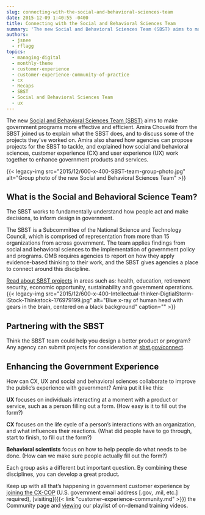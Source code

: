 ```yaml
---
slug: connecting-with-the-social-and-behavioral-sciences-team
date: 2015-12-09 1:40:55 -0400
title: Connecting with the Social and Behavioral Sciences Team
summary: 'The new Social and Behavioral Sciences Team (SBST) aims to make government programs more effective and efficient. Amira Choueiki from the SBST joined us to explain what the SBST does, and to discuss some of the projects they’ve worked on. Amira also shared how agencies can propose projects for the SBST to tackle, and explained'
authors:
  - jsnee
  - rflagg
topics:
  - managing-digital
  - monthly-theme
  - customer-experience
  - customer-experience-community-of-practice
  - cx
  - Recaps
  - SBST
  - Social and Behavioral Sciences Team
  - ux
---
```


The new [Social and Behavioral Sciences Team (SBST)](https://sbst.gov/) aims to make government programs more effective and efficient. Amira Choueiki from the SBST joined us to explain what the SBST does, and to discuss some of the projects they’ve worked on. Amira also shared how agencies can propose projects for the SBST to tackle, and explained how social and behavioral sciences, customer experience (CX) and user experience (UX) work together to enhance government products and services.

{{< legacy-img src="2015/12/600-x-400-SBST-team-group-photo.jpg" alt="Group photo of the new Social and Behavioral Sciences Team" >}}

## What is the Social and Behavioral Science Team?

The SBST works to fundamentally understand how people act and make decisions, to inform design in government.

The SBST is a Subcommittee of the National Science and Technology Council, which is comprised of representation from more than 15 organizations from across government. The team applies findings from social and behavioral sciences to the implementation of government policy and programs. OMB requires agencies to report on how they apply evidence-based thinking to their work, and the SBST gives agencies a place to connect around this discipline.

[Read about SBST projects](https://sbst.gov/work/) in areas such as: health, education, retirement security, economic opportunity, sustainability and government operations. {{< legacy-img src="2015/12/600-x-400-Intellectual-thinker-DigtialStorm-iStock-Thinkstock-176979199.jpg" alt="Blue x-ray of human head with gears in the brain, centered on a black background" caption="" >}} 

## Partnering with the SBST

Think the SBST team could help you design a better product or program? Any agency can submit projects for consideration at [sbst.gov/connect](https://sbst.gov/connect/).

## Enhancing the Government Experience

How can CX, UX and social and behavioral sciences collaborate to improve the public’s experience with government? Amira put it like this:

**UX** focuses on individuals interacting at a moment with a product or service, such as a person filling out a form. (How easy is it to fill out the form?)

**CX** focuses on the life cycle of a person’s interactions with an organization, and what influences their reactions. (What did people have to go through, start to finish, to fill out the form?)

**Behavioral scientists** focus on how to help people do what needs to be done. (How can we make sure people actually fill out the form?)

Each group asks a different but important question. By combining these disciplines, you can develop a great product.

Keep up with all that’s happening in government customer experience by [joining the CX-COP](https://docs.google.com/a/gsa.gov/forms/d/1hzJbZChUg2TRLi_MiC4nAbB-HKUOerBF2kL0qO38fPo/viewform) (U.S. government email address [.gov, .mil, etc.] required), [visiting]({{< link "customer-experience-community.md" >}}) the Community page and [viewing](https://www.youtube.com/playlist?list=PLd9b-GuOJ3nH7xSSjL1XBXPfVqw68BNbW) our playlist of on-demand training videos.